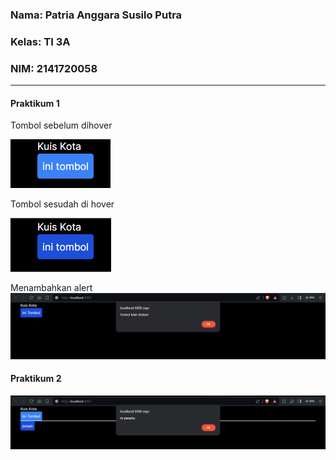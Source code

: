 ### Nama: Patria Anggara Susilo Putra
### Kelas: TI 3A
### NIM: 2141720058

---

#### Praktikum 1

Tombol sebelum dihover

![tombol_sebelum_ditekan](assets-record/praktikum_satu/1.png)

Tombol sesudah di hover

![tombol_sebelum_ditekan](assets-record/praktikum_satu/2.png)

Menambahkan alert
![tombol_sebelum_ditekan](assets-record/praktikum_satu/3.png)

#### Praktikum 2

![hasil_pratikum_dua](assets-record/praktikum_dua/1.png)